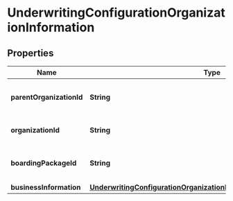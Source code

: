 
# UnderwritingConfigurationOrganizationInformation

## Properties
Name | Type | Description | Notes
------------ | ------------- | ------------- | -------------
**parentOrganizationId** | **String** | Parent Organization ID for the application |  [optional]
**organizationId** | **String** | Organization ID for the application |  [optional]
**boardingPackageId** | **String** | Boarding Package ID for the application |  [optional]
**businessInformation** | [**UnderwritingConfigurationOrganizationInformationBusinessInformation**](UnderwritingConfigurationOrganizationInformationBusinessInformation.md) |  |  [optional]



